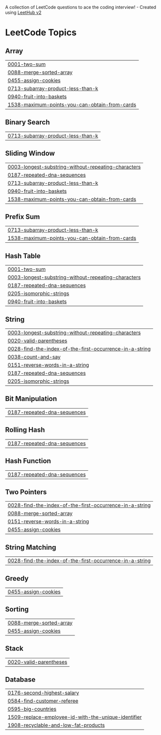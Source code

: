 A collection of LeetCode questions to ace the coding interview! - Created using [LeetHub v2](https://github.com/arunbhardwaj/LeetHub-2.0)
<!---LeetCode Topics Start-->
# LeetCode Topics
## Array
|  |
| ------- |
| [0001-two-sum](https://github.com/kanishkaag/Problem-Solving/tree/master/0001-two-sum) |
| [0088-merge-sorted-array](https://github.com/kanishkaag/Problem-Solving/tree/master/0088-merge-sorted-array) |
| [0455-assign-cookies](https://github.com/kanishkaag/Problem-Solving/tree/master/0455-assign-cookies) |
| [0713-subarray-product-less-than-k](https://github.com/kanishkaag/Problem-Solving/tree/master/0713-subarray-product-less-than-k) |
| [0940-fruit-into-baskets](https://github.com/kanishkaag/Problem-Solving/tree/master/0940-fruit-into-baskets) |
| [1538-maximum-points-you-can-obtain-from-cards](https://github.com/kanishkaag/Problem-Solving/tree/master/1538-maximum-points-you-can-obtain-from-cards) |
## Binary Search
|  |
| ------- |
| [0713-subarray-product-less-than-k](https://github.com/kanishkaag/Problem-Solving/tree/master/0713-subarray-product-less-than-k) |
## Sliding Window
|  |
| ------- |
| [0003-longest-substring-without-repeating-characters](https://github.com/kanishkaag/Problem-Solving/tree/master/0003-longest-substring-without-repeating-characters) |
| [0187-repeated-dna-sequences](https://github.com/kanishkaag/Problem-Solving/tree/master/0187-repeated-dna-sequences) |
| [0713-subarray-product-less-than-k](https://github.com/kanishkaag/Problem-Solving/tree/master/0713-subarray-product-less-than-k) |
| [0940-fruit-into-baskets](https://github.com/kanishkaag/Problem-Solving/tree/master/0940-fruit-into-baskets) |
| [1538-maximum-points-you-can-obtain-from-cards](https://github.com/kanishkaag/Problem-Solving/tree/master/1538-maximum-points-you-can-obtain-from-cards) |
## Prefix Sum
|  |
| ------- |
| [0713-subarray-product-less-than-k](https://github.com/kanishkaag/Problem-Solving/tree/master/0713-subarray-product-less-than-k) |
| [1538-maximum-points-you-can-obtain-from-cards](https://github.com/kanishkaag/Problem-Solving/tree/master/1538-maximum-points-you-can-obtain-from-cards) |
## Hash Table
|  |
| ------- |
| [0001-two-sum](https://github.com/kanishkaag/Problem-Solving/tree/master/0001-two-sum) |
| [0003-longest-substring-without-repeating-characters](https://github.com/kanishkaag/Problem-Solving/tree/master/0003-longest-substring-without-repeating-characters) |
| [0187-repeated-dna-sequences](https://github.com/kanishkaag/Problem-Solving/tree/master/0187-repeated-dna-sequences) |
| [0205-isomorphic-strings](https://github.com/kanishkaag/Problem-Solving/tree/master/0205-isomorphic-strings) |
| [0940-fruit-into-baskets](https://github.com/kanishkaag/Problem-Solving/tree/master/0940-fruit-into-baskets) |
## String
|  |
| ------- |
| [0003-longest-substring-without-repeating-characters](https://github.com/kanishkaag/Problem-Solving/tree/master/0003-longest-substring-without-repeating-characters) |
| [0020-valid-parentheses](https://github.com/kanishkaag/Problem-Solving/tree/master/0020-valid-parentheses) |
| [0028-find-the-index-of-the-first-occurrence-in-a-string](https://github.com/kanishkaag/Problem-Solving/tree/master/0028-find-the-index-of-the-first-occurrence-in-a-string) |
| [0038-count-and-say](https://github.com/kanishkaag/Problem-Solving/tree/master/0038-count-and-say) |
| [0151-reverse-words-in-a-string](https://github.com/kanishkaag/Problem-Solving/tree/master/0151-reverse-words-in-a-string) |
| [0187-repeated-dna-sequences](https://github.com/kanishkaag/Problem-Solving/tree/master/0187-repeated-dna-sequences) |
| [0205-isomorphic-strings](https://github.com/kanishkaag/Problem-Solving/tree/master/0205-isomorphic-strings) |
## Bit Manipulation
|  |
| ------- |
| [0187-repeated-dna-sequences](https://github.com/kanishkaag/Problem-Solving/tree/master/0187-repeated-dna-sequences) |
## Rolling Hash
|  |
| ------- |
| [0187-repeated-dna-sequences](https://github.com/kanishkaag/Problem-Solving/tree/master/0187-repeated-dna-sequences) |
## Hash Function
|  |
| ------- |
| [0187-repeated-dna-sequences](https://github.com/kanishkaag/Problem-Solving/tree/master/0187-repeated-dna-sequences) |
## Two Pointers
|  |
| ------- |
| [0028-find-the-index-of-the-first-occurrence-in-a-string](https://github.com/kanishkaag/Problem-Solving/tree/master/0028-find-the-index-of-the-first-occurrence-in-a-string) |
| [0088-merge-sorted-array](https://github.com/kanishkaag/Problem-Solving/tree/master/0088-merge-sorted-array) |
| [0151-reverse-words-in-a-string](https://github.com/kanishkaag/Problem-Solving/tree/master/0151-reverse-words-in-a-string) |
| [0455-assign-cookies](https://github.com/kanishkaag/Problem-Solving/tree/master/0455-assign-cookies) |
## String Matching
|  |
| ------- |
| [0028-find-the-index-of-the-first-occurrence-in-a-string](https://github.com/kanishkaag/Problem-Solving/tree/master/0028-find-the-index-of-the-first-occurrence-in-a-string) |
## Greedy
|  |
| ------- |
| [0455-assign-cookies](https://github.com/kanishkaag/Problem-Solving/tree/master/0455-assign-cookies) |
## Sorting
|  |
| ------- |
| [0088-merge-sorted-array](https://github.com/kanishkaag/Problem-Solving/tree/master/0088-merge-sorted-array) |
| [0455-assign-cookies](https://github.com/kanishkaag/Problem-Solving/tree/master/0455-assign-cookies) |
## Stack
|  |
| ------- |
| [0020-valid-parentheses](https://github.com/kanishkaag/Problem-Solving/tree/master/0020-valid-parentheses) |
## Database
|  |
| ------- |
| [0176-second-highest-salary](https://github.com/kanishkaag/Problem-Solving/tree/master/0176-second-highest-salary) |
| [0584-find-customer-referee](https://github.com/kanishkaag/Problem-Solving/tree/master/0584-find-customer-referee) |
| [0595-big-countries](https://github.com/kanishkaag/Problem-Solving/tree/master/0595-big-countries) |
| [1509-replace-employee-id-with-the-unique-identifier](https://github.com/kanishkaag/Problem-Solving/tree/master/1509-replace-employee-id-with-the-unique-identifier) |
| [1908-recyclable-and-low-fat-products](https://github.com/kanishkaag/Problem-Solving/tree/master/1908-recyclable-and-low-fat-products) |
<!---LeetCode Topics End-->